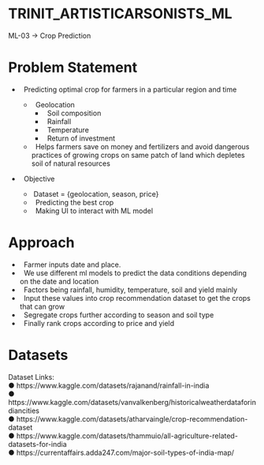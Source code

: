 # TRINIT_ARTISTICARSONISTS_ML
ML-03 -> Crop Prediction

<h1>Problem Statement</h1>

- &nbsp; Predicting optimal crop for farmers in a particular region and time
  - &nbsp; Geolocation
      - &nbsp; Soil composition
      - &nbsp; Rainfall
      - &nbsp; Temperature
      - &nbsp; Return of investment
  - &nbsp; Helps farmers save on money and fertilizers and
  avoid dangerous practices of growing crops on same patch of land
  which depletes soil of natural resources

- &nbsp; Objective
  - &nbsp;Dataset = {geolocation, season, price}
  - &nbsp; Predicting the best crop
  - &nbsp; Making UI to interact with ML model
  
  
<h1>Approach</h1>

- &nbsp; Farmer inputs date and place.
- &nbsp; We use different ml models to predict the data conditions depending on the date and location
- &nbsp; Factors being rainfall, humidity, temperature, soil and yield mainly
- &nbsp; Input these values into crop recommendation dataset to get the crops that can grow
- &nbsp; Segregate crops further according to season and soil type
- &nbsp; Finally rank crops according to price and yield

<h1>Datasets</h1>
Dataset Links: <br>
● https://www.kaggle.com/datasets/rajanand/rainfall-in-india <br>
● https://www.kaggle.com/datasets/vanvalkenberg/historicalweatherdataforindiancities <br>
● https://www.kaggle.com/datasets/atharvaingle/crop-recommendation-dataset <br>
● https://www.kaggle.com/datasets/thammuio/all-agriculture-related-datasets-for-india <br>
● https://currentaffairs.adda247.com/major-soil-types-of-india-map/


